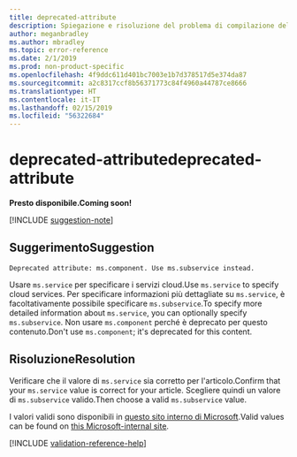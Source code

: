 ```yaml
---
title: deprecated-attribute
description: Spiegazione e risoluzione del problema di compilazione della documentazione deprecated-attribute
author: meganbradley
ms.author: mbradley
ms.topic: error-reference
ms.date: 2/1/2019
ms.prod: non-product-specific
ms.openlocfilehash: 4f9ddc611d401bc7003e1b7d378517d5e374da87
ms.sourcegitcommit: a2c8317ccf8b56371773c84f4960a44787ce8666
ms.translationtype: HT
ms.contentlocale: it-IT
ms.lasthandoff: 02/15/2019
ms.locfileid: "56322684"
---
```

# <a name="deprecated-attribute"></a><span data-ttu-id="2374c-103">deprecated-attribute</span><span class="sxs-lookup"><span data-stu-id="2374c-103">deprecated-attribute</span></span>

<span data-ttu-id="2374c-104">**Presto disponibile.**</span><span class="sxs-lookup"><span data-stu-id="2374c-104">**Coming soon!**</span></span>

[!INCLUDE [suggestion-note](includes/suggestion-note.md)]

## <a name="suggestion"></a><span data-ttu-id="2374c-105">Suggerimento</span><span class="sxs-lookup"><span data-stu-id="2374c-105">Suggestion</span></span>

`Deprecated attribute: ms.component. Use ms.subservice instead.`

<span data-ttu-id="2374c-106">Usare `ms.service` per specificare i servizi cloud.</span><span class="sxs-lookup"><span data-stu-id="2374c-106">Use `ms.service` to specify cloud services.</span></span> <span data-ttu-id="2374c-107">Per specificare informazioni più dettagliate su `ms.service`, è facoltativamente possibile specificare `ms.subservice`.</span><span class="sxs-lookup"><span data-stu-id="2374c-107">To specify more detailed information about `ms.service`, you can optionally specify `ms.subservice`.</span></span> <span data-ttu-id="2374c-108">Non usare `ms.component` perché è deprecato per questo contenuto.</span><span class="sxs-lookup"><span data-stu-id="2374c-108">Don't use `ms.component`; it's deprecated for this content.</span></span>

## <a name="resolution"></a><span data-ttu-id="2374c-109">Risoluzione</span><span class="sxs-lookup"><span data-stu-id="2374c-109">Resolution</span></span>

<span data-ttu-id="2374c-110">Verificare che il valore di `ms.service` sia corretto per l'articolo.</span><span class="sxs-lookup"><span data-stu-id="2374c-110">Confirm that your `ms.service` value is correct for your article.</span></span> <span data-ttu-id="2374c-111">Scegliere quindi un valore di `ms.subservice` valido.</span><span class="sxs-lookup"><span data-stu-id="2374c-111">Then choose a valid `ms.subservice` value.</span></span>

<span data-ttu-id="2374c-112">I valori validi sono disponibili in [questo sito interno di Microsoft](https://docsmetadatatool.azurewebsites.net/whitelists).</span><span class="sxs-lookup"><span data-stu-id="2374c-112">Valid values can be found on [this Microsoft-internal site](https://docsmetadatatool.azurewebsites.net/whitelists).</span></span>

<!--make sure to add this file to your includes folder and verify the path-->
[!INCLUDE [validation-reference-help](includes/validation-reference-help.md)]
